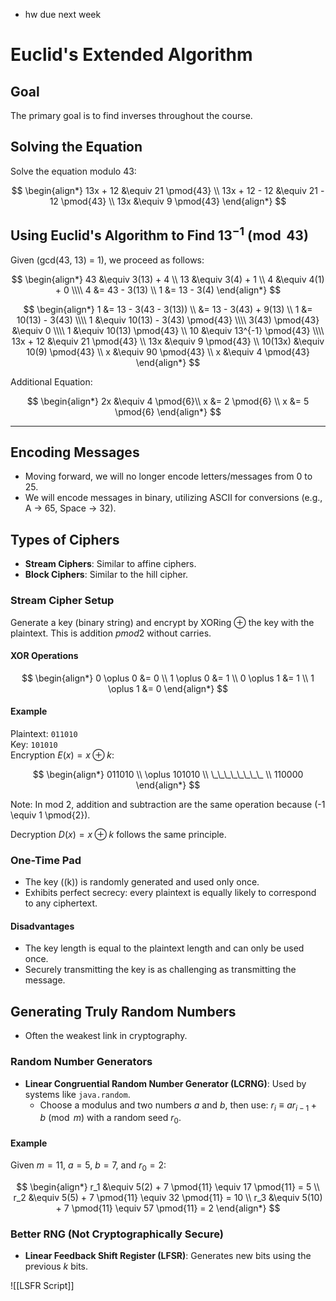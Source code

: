 
- hw due next week


# Euclid's Extended Algorithm

## Goal
The primary goal is to find inverses throughout the course.

## Solving the Equation
Solve the equation modulo 43:

$$
\begin{align*}
13x + 12 &\equiv 21 \pmod{43} \\
13x + 12 - 12 &\equiv 21 - 12 \pmod{43} \\
13x &\equiv 9 \pmod{43}
\end{align*}
$$

## Using Euclid's Algorithm to Find $13^{-1} \pmod{43}$
Given \(gcd(43, 13) = 1\), we proceed as follows:

$$
\begin{align*}
43 &\equiv 3(13) + 4 \\
13 &\equiv 3(4) + 1 \\
4 &\equiv 4(1) + 0 \\\\
4 &= 43 - 3(13) \\
1 &= 13 - 3(4)
\end{align*}
$$

$$
\begin{align*}
1 &= 13 - 3(43 - 3(13)) \\
&= 13 - 3(43) + 9(13) \\
1 &= 10(13) - 3(43) \\\\
1 &\equiv 10(13) - 3(43) \pmod{43} \\\\
3(43) \pmod{43} &\equiv 0 \\\\
1 &\equiv 10(13) \pmod{43} \\
10 &\equiv 13^{-1} \pmod{43} \\\\
13x + 12 &\equiv 21 \pmod{43} \\
13x &\equiv 9 \pmod{43} \\
10(13x) &\equiv 10(9) \pmod{43} \\
x &\equiv 90 \pmod{43} \\
x &\equiv 4 \pmod{43}
\end{align*}
$$

Additional Equation:

$$
\begin{align*}
2x &\equiv 4 \pmod{6}\\
x &= 2 \pmod{6} \\
x &= 5 \pmod{6}
\end{align*}
$$

---

## Encoding Messages
- Moving forward, we will no longer encode letters/messages from 0 to 25.
- We will encode messages in binary, utilizing ASCII for conversions (e.g., A -> 65, Space -> 32).

## Types of Ciphers
- **Stream Ciphers**: Similar to affine ciphers.
- **Block Ciphers**: Similar to the hill cipher.

### Stream Cipher Setup
Generate a key (binary string) and encrypt by XORing $\oplus$ the key with the plaintext. This is addition $pmod{2}$ without carries.

#### XOR Operations
$$
\begin{align*}
0 \oplus 0 &= 0 \\
1 \oplus 0 &= 1 \\
0 \oplus 1 &= 1 \\
1 \oplus 1 &= 0
\end{align*}
$$

#### Example
Plaintext: `011010`  
Key: `101010`  
Encryption $E(x) = x \oplus k$:

$$
\begin{align*}
011010 \\
\oplus 101010 \\
\_\_\_\_\_\_\_\_ \\
110000
\end{align*}
$$

Note: In mod 2, addition and subtraction are the same operation because \(-1 \equiv 1 \pmod{2}\).

Decryption $D(x) = x \oplus k$ follows the same principle.

### One-Time Pad
- The key (\(k\)) is randomly generated and used only once.
- Exhibits perfect secrecy: every plaintext is equally likely to correspond to any ciphertext.

#### Disadvantages
- The key length is equal to the plaintext length and can only be used once.
- Securely transmitting the key is as challenging as transmitting the message.

## Generating Truly Random Numbers
- Often the weakest link in cryptography.

### Random Number Generators
- **Linear Congruential Random Number Generator (LCRNG)**: Used by systems like `java.random`.
    - Choose a modulus and two numbers $a$ and $b$, then use: $r_{i} \equiv a r_{i-1} + b \pmod{m}$ with a random seed $r_0$.

#### Example
Given $m = 11$, $a = 5$, $b = 7$, and $r_0 = 2$:

$$
\begin{align*}
r_1 &\equiv 5(2) + 7 \pmod{11} \equiv 17 \pmod{11} = 5 \\
r_2 &\equiv 5(5) + 7 \pmod{11} \equiv 32 \pmod{11} = 10 \\
r_3 &\equiv 5(10) + 7 \pmod{11} \equiv 57 \pmod{11} = 2
\end{align*}
$$

### Better RNG (Not Cryptographically Secure)
- **Linear Feedback Shift Register (LFSR)**: Generates new bits using the previous $k$ bits.

![[LSFR Script]]

